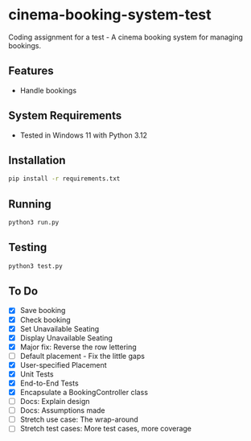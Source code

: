 # cinema-booking-system-test
Coding assignment for a test - A cinema booking system for managing bookings.

## Features

- Handle bookings

## System Requirements

- Tested in Windows 11 with Python 3.12

## Installation

```bash
pip install -r requirements.txt
```

## Running
```bash
python3 run.py
```

## Testing
```bash
python3 test.py
```

## To Do

- [x] Save booking
- [x] Check booking
- [x] Set Unavailable Seating
- [x] Display Unavailable Seating
- [x] Major fix: Reverse the row lettering
- [ ] Default placement - Fix the little gaps
- [x] User-specified Placement
- [x] Unit Tests
- [x] End-to-End Tests
- [x] Encapsulate a BookingController class
- [ ] Docs: Explain design
- [ ] Docs: Assumptions made
- [ ] Stretch use case: The wrap-around
- [ ] Stretch test cases: More test cases, more coverage